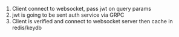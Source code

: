 1. Client connect to websocket, pass jwt on query params
2. jwt is going to be sent auth service via GRPC
3. Client is verified and connect to websocket server then cache in redis/keydb
